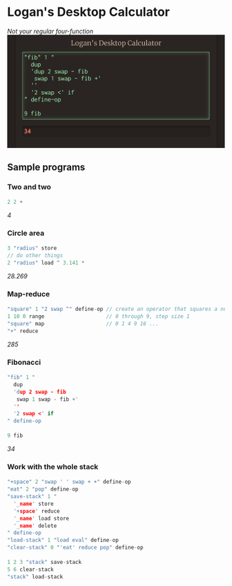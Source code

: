 # Logan's Desktop Calculator
*Not your regular four-function*
![Fibonacci Program](fib_promo.png "Fibonacci")

## Sample programs
### Two and two
```C
2 2 +
```
*4*

### Circle area 
```C
3 "radius" store
// do other things
2 "radius" load ^ 3.141 * 
```
*28.269*

### Map-reduce
```C
"square" 1 "2 swap ^" define-op // create an operator that squares a number
1 10 0 range                    // 0 through 9, step size 1
"square" map                    // 0 1 4 9 16 ...
"+" reduce
```
*285*

### Fibonacci
```C
"fib" 1 "
  dup
  'dup 2 swap - fib
   swap 1 swap - fib +'
  ''
  '2 swap <' if
" define-op

9 fib
```
*34*

### Work with the whole stack
```C
"+space" 2 "swap ' ' swap + +" define-op
"eat" 2 "pop" define-op
"save-stack" 1 "
  '_name' store
  '+space' reduce
  '_name' load store
  '_name' delete
" define-op
"load-stack" 1 "load eval" define-op
"clear-stack" 0 "'eat' reduce pop" define-op

1 2 3 "stack" save-stack
5 6 clear-stack
"stack" load-stack
```
